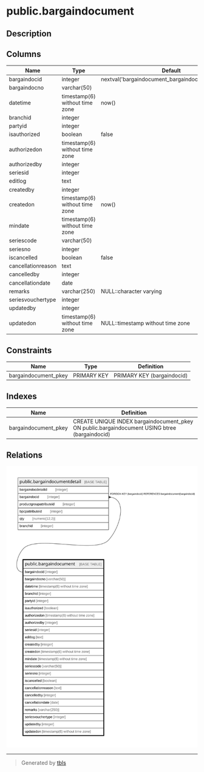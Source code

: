 # public.bargaindocument

## Description

## Columns

| Name | Type | Default | Nullable | Children | Parents | Comment |
| ---- | ---- | ------- | -------- | -------- | ------- | ------- |
| bargaindocid | integer | nextval('bargaindocument_bargaindocid_seq'::regclass) | false | [public.bargaindocumentdetail](public.bargaindocumentdetail.md) |  |  |
| bargaindocno | varchar(50) |  | true |  |  |  |
| datetime | timestamp(6) without time zone | now() | true |  |  |  |
| branchid | integer |  | true |  |  |  |
| partyid | integer |  | true |  |  |  |
| isauthorized | boolean | false | false |  |  |  |
| authorizedon | timestamp(6) without time zone |  | true |  |  |  |
| authorizedby | integer |  | true |  |  |  |
| seriesid | integer |  | true |  |  |  |
| editlog | text |  | true |  |  |  |
| createdby | integer |  | true |  |  |  |
| createdon | timestamp(6) without time zone | now() | true |  |  |  |
| mindate | timestamp(6) without time zone |  | true |  |  |  |
| seriescode | varchar(50) |  | true |  |  |  |
| seriesno | integer |  | true |  |  |  |
| iscancelled | boolean | false | true |  |  |  |
| cancellationreason | text |  | true |  |  |  |
| cancelledby | integer |  | true |  |  |  |
| cancellationdate | date |  | true |  |  |  |
| remarks | varchar(250) | NULL::character varying | true |  |  |  |
| seriesvouchertype | integer |  | true |  |  |  |
| updatedby | integer |  | true |  |  |  |
| updatedon | timestamp(6) without time zone | NULL::timestamp without time zone | true |  |  |  |

## Constraints

| Name | Type | Definition |
| ---- | ---- | ---------- |
| bargaindocument_pkey | PRIMARY KEY | PRIMARY KEY (bargaindocid) |

## Indexes

| Name | Definition |
| ---- | ---------- |
| bargaindocument_pkey | CREATE UNIQUE INDEX bargaindocument_pkey ON public.bargaindocument USING btree (bargaindocid) |

## Relations

![er](public.bargaindocument.svg)

---

> Generated by [tbls](https://github.com/k1LoW/tbls)
